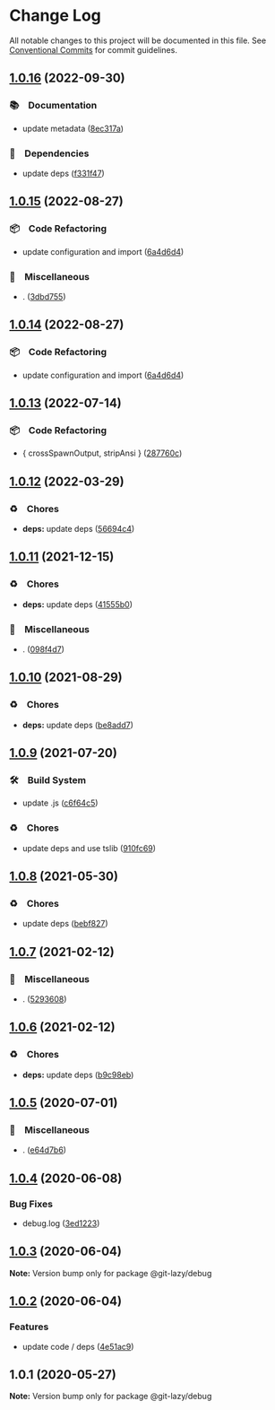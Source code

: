 # Change Log

All notable changes to this project will be documented in this file.
See [Conventional Commits](https://conventionalcommits.org) for commit guidelines.

## [1.0.16](https://github.com/bluelovers/ws-git-lazy/compare/@git-lazy/debug@1.0.15...@git-lazy/debug@1.0.16) (2022-09-30)



### 📚　Documentation

* update metadata ([8ec317a](https://github.com/bluelovers/ws-git-lazy/commit/8ec317aa3c7980d250ea96e1d97e3c303b4e3f6e))


### 📌　Dependencies

* update deps ([f331f47](https://github.com/bluelovers/ws-git-lazy/commit/f331f4791cdb6cf556ffb0a58b4d6aa2fde71f56))



## [1.0.15](https://github.com/bluelovers/ws-git-lazy/compare/@git-lazy/debug@1.0.13...@git-lazy/debug@1.0.15) (2022-08-27)



### 📦　Code Refactoring

* update configuration and import ([6a4d6d4](https://github.com/bluelovers/ws-git-lazy/commit/6a4d6d418dcf351e88a44dcb252269781820309a))


### 🔖　Miscellaneous

* . ([3dbd755](https://github.com/bluelovers/ws-git-lazy/commit/3dbd755009f8af585d895897fc27f61568c6c2f2))



## [1.0.14](https://github.com/bluelovers/ws-git-lazy/compare/@git-lazy/debug@1.0.13...@git-lazy/debug@1.0.14) (2022-08-27)



### 📦　Code Refactoring

* update configuration and import ([6a4d6d4](https://github.com/bluelovers/ws-git-lazy/commit/6a4d6d418dcf351e88a44dcb252269781820309a))



## [1.0.13](https://github.com/bluelovers/ws-git-lazy/compare/@git-lazy/debug@1.0.12...@git-lazy/debug@1.0.13) (2022-07-14)


### 📦　Code Refactoring

* { crossSpawnOutput, stripAnsi } ([287760c](https://github.com/bluelovers/ws-git-lazy/commit/287760c0cc6a540a6d7e2d561afeb9ba5d737d8f))





## [1.0.12](https://github.com/bluelovers/ws-git-lazy/compare/@git-lazy/debug@1.0.11...@git-lazy/debug@1.0.12) (2022-03-29)


### ♻️　Chores

* **deps:** update deps ([56694c4](https://github.com/bluelovers/ws-git-lazy/commit/56694c4145d5e106af6bf75bc85e501b9ff029ca))





## [1.0.11](https://github.com/bluelovers/ws-git-lazy/compare/@git-lazy/debug@1.0.10...@git-lazy/debug@1.0.11) (2021-12-15)


### ♻️　Chores

* **deps:** update deps ([41555b0](https://github.com/bluelovers/ws-git-lazy/commit/41555b057f607358bfc81ef6cd0e4b087ef76fba))


### 🔖　Miscellaneous

* . ([098f4d7](https://github.com/bluelovers/ws-git-lazy/commit/098f4d705517f0efeef7ef5e9a15c0a16038bb4b))





## [1.0.10](https://github.com/bluelovers/ws-git-lazy/compare/@git-lazy/debug@1.0.9...@git-lazy/debug@1.0.10) (2021-08-29)


### ♻️　Chores

* **deps:** update deps ([be8add7](https://github.com/bluelovers/ws-git-lazy/commit/be8add78b800730f5056f777b1a94dcf329801ea))





## [1.0.9](https://github.com/bluelovers/ws-git-lazy/compare/@git-lazy/debug@1.0.8...@git-lazy/debug@1.0.9) (2021-07-20)


### 🛠　Build System

* update .js ([c6f64c5](https://github.com/bluelovers/ws-git-lazy/commit/c6f64c52d8aafa63d2e4424bdc36192fe413733f))


### ♻️　Chores

* update deps and use tslib ([910fc69](https://github.com/bluelovers/ws-git-lazy/commit/910fc69537675a16bd0c27bf8d6878196eee51d6))





## [1.0.8](https://github.com/bluelovers/ws-git-lazy/compare/@git-lazy/debug@1.0.7...@git-lazy/debug@1.0.8) (2021-05-30)


### ♻️　Chores

* update deps ([bebf827](https://github.com/bluelovers/ws-git-lazy/commit/bebf827337a43b26600b329275000e43bc9707a7))





## [1.0.7](https://github.com/bluelovers/ws-git-lazy/compare/@git-lazy/debug@1.0.6...@git-lazy/debug@1.0.7) (2021-02-12)


### 🔖　Miscellaneous

* . ([5293608](https://github.com/bluelovers/ws-git-lazy/commit/529360849e1fb6e74278be035363614635572081))





## [1.0.6](https://github.com/bluelovers/ws-git-lazy/compare/@git-lazy/debug@1.0.5...@git-lazy/debug@1.0.6) (2021-02-12)


### ♻️　Chores

* **deps:** update deps ([b9c98eb](https://github.com/bluelovers/ws-git-lazy/commit/b9c98ebff556f7eb0e62dd8bb7889fd43e9698c4))





## [1.0.5](https://github.com/bluelovers/ws-git-lazy/compare/@git-lazy/debug@1.0.4...@git-lazy/debug@1.0.5) (2020-07-01)


### 🔖　Miscellaneous

* . ([e64d7b6](https://github.com/bluelovers/ws-git-lazy/commit/e64d7b630e602b519955a36b77bdc0dd7de6d981))





## [1.0.4](https://github.com/bluelovers/ws-git-lazy/compare/@git-lazy/debug@1.0.3...@git-lazy/debug@1.0.4) (2020-06-08)


### Bug Fixes

* debug.log ([3ed1223](https://github.com/bluelovers/ws-git-lazy/commit/3ed1223123c78a9f49ea4eed90bdc7e8b5568d89))





## [1.0.3](https://github.com/bluelovers/ws-git-lazy/compare/@git-lazy/debug@1.0.2...@git-lazy/debug@1.0.3) (2020-06-04)

**Note:** Version bump only for package @git-lazy/debug





## [1.0.2](https://github.com/bluelovers/ws-git-lazy/compare/@git-lazy/debug@1.0.1...@git-lazy/debug@1.0.2) (2020-06-04)


### Features

* update code / deps ([4e51ac9](https://github.com/bluelovers/ws-git-lazy/commit/4e51ac92473ecd9d855c0fdbe52530a1b9d4ca82))





## 1.0.1 (2020-05-27)

**Note:** Version bump only for package @git-lazy/debug
